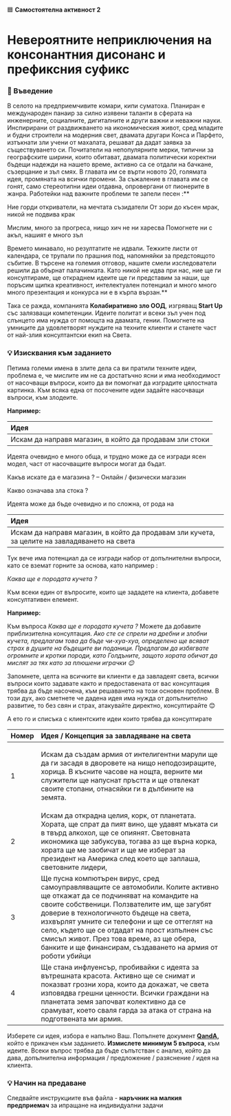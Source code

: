 🟦 **Самостоятелна активност 2**
# Невероятните неприключения на консонантния дисонанс и префиксния суфикс 

### 🚀 Въведение

В селото на предприемчивите комари, кипи суматоха. Планиран е международен панаир за силно изявени таланти в сферата на инженерните, социалните, дигиталните и други важни и неважни науки.
Инспирирани от раздвижването на икономическия живот, сред младите и будни строители на модерния свет, двамата другари Конса и Парфето,  изтъкнати зли учени от махалата, решават да дадат заявка за съществуването си. Почитатели на непопулярните мерки, типични за географските ширини, които обитават, двамата политически коректни бъдещи надежди на нашето време, активно са се отдали на бачкане, съзерцание и зъл смях. В главата им се върти новото 20, голямата идея, промяната на всички промени. За съжаление в главата им се гонят, само стереотипни идеи отдавна, опровергани от пионерите в жанра. Работейки над важните проблеми те запели песен :** 

Ние горди откриватели, 
на мечтата съзидатели
От зори до късен мрак,
никой не подвива крак

Мислим, много за прогреса,
нищо хич не ни харесва
Помогнете ни с акъл,
нашият е много зъл

Времето минавало, но резултатите не идвали. Тежките листи от календара, се трупали по прашния под, напомняйки за предстоящото събитие.  В търсене на големия отговор, нашите смели изследователи решили да обърнат палачинката. Като никой не идва при нас, ние ще ги консултираме, ще откраднем идеите ще ги представим за наши, ще поръсим щипка креативност, интелектуален потенциал и много много много презентация и конкурса ни е в кърпа вързан.** 

Така се ражда, компанията **Колабиративно зло ООД**, изгряващ **Start Up** със залязващи компетенции. Идеите политат и всеки зъл учен под слънцето има нужда от помощта на двамата, гении. Помогнете на умниците да удовлетворят нуждите на техните клиенти и станете част от най-злия консултантски екип на Света. 

### 💡 Изисквания към заданието

Петима големи имена в злите дела са ви пратили техните идеи, проблема е, че мислите им не са достатъчно ясни и има необходимост от насочващи въпроси, които да ви помогнат да изградите цялостната картинка. Към всяка една от посочените идеи задайте насочващи въпроси, към злодеите. 

**Например:** 

|**Идея**|
| :- |
|Искам да направя магазин, в който да продавам зли стоки|

Идеята очевидно е много обща, и трудно може да се изгради ясен модел, част от насочващите въпроси могат да бъдат.

Какъв искате да е магазина ? – Онлайн / физически магазин

Какво означава зла стока ?

Идеята може да бъде очевидно  и по сложна, от рода на 


|**Идея**|
| :- |
|Искам да направя магазин, в който да продавам зли кучета, за целите на завладяването на света|

Тук вече има потенциал да се изгради набор от допълнителни въпроси, като се вземат горните за основа, като например :

*Каква ще е породата кучета ?*

Към всеки един от въпросите, които ще зададете на клиента, добавете консултативен елемент. 

**Например:** 

Към въпроса *Каква ще е породата кучета ?* Можете да добавите приблизителна консултация. *Ако сте се спрели на дребни и злобни кучета, предлагам това да бъде чи-хуа-хуа, определено ще всяват страх в душите на бъдещите ви поданици. Предлагам да избягвате огромните и кротки породи, като Голдъните, защото хората обичат да мислят за тях като за плюшени играчки 😊* 

Запомнете, целта на всичките ви клиенти е да завладеят света, всички въпроси които задавате както и предоставената от вас консултация трябва да бъде насочена, към решаването на този основен проблем. В този дух, ако сметнете че дадена идея има нужда от допълнително развитие, то без свян и страх, атакувайте директно, консултирайте 😊

А ето го и списъка с клиентските идеи които трябва да консултирате

|**Номер**|**Идея / Концепция за завладяване на света**|
| :- | :- |
|1|<p>Искам да създам армия от интелигентни марули ще да ги засадя в дворовете на нищо неподозиращите, хорица. В късните часове на нощта, верните ми служители ще напуснат пръстта и ще отвлекат своите стопани, отнасяйки ги в дълбините на земята.</p><p></p>|
|2|Искам да открадна целия, корк, от планетата. Хората, ще спрат да пият вино, ще удавят мъката си в твърд алкохол, ще се опиянят. Световната икономика ще забуксува, тогава аз ще върна корка, хората ще ме заобичат и ще ме изберат за президент на Америка след което ще заплаша, световните лидери, |
|3|Ще пусна компютърен вирус, сред самоуправляващите се автомобили. Колите активно ще откажат да се подчиняват на командите на своите собственици. Ползвателите им, ще загубят доверие в технологичното бъдеще на света, изхвърлят умните си телефони и ще се оттеглят на село, където ще се отдадат на прост изпълнен със смисъл живот. През това време, аз ще обера, банките и ще финансирам, създаването на армия от роботи убийци |
|4|Ще стана инфлуенсър, пробивайки с идеята за вътрешната красота. Активно ще се снимат и показват грозни хора, които да докажат, че света изповядва грешни ценности. Всички граждани на планетата земя започват колективно да се срамуват, което сваля гарда за атака от страна на подготвената ми армия.|

Изберете си идея, избора е напълно Ваш. Попълнете документ <a href="./документи/QandA.docx">**QandA,**</a> който е прикачен към заданието. **Измислете минимум 5 въпроса**, към идеите. Всеки въпрос трябва да бъде съпътстван с анализ, който да дава, допълнителна информация / предложение / разяснение / идея на клиента.

### 💡 Начин на предаване
Следвайте инструкциите във файла - **наръчник на малкия предприемач** за ипращане на индивидуални задачи
